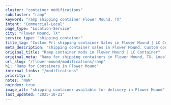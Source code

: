 ```yaml
---
cluster: "container modifications"
subcluster: "ramp"
keyword: "ramp shipping container Flower Mound, TX"
intent: "Commercial-Local"
page_type: "Location-Service"
city: "Flower Mound, TX"
service_type: "shipping container"
title_tag: "Custom Prl shipping container Sales in Flower Mound | LC Container"
meta_description: "shipping container sales in Flower Mound. Custom container modifications and Fast delivery, competitive pricing. Serving modifications area. Quote ID: IQM. Call (214) 524-4168 for your free quote today."
original_title: "Ramp container mods in Flower Mound | LC Container"
original_meta: "Ramp for shipping containers in Flower Mound, TX. Local fabrication & pro install. LC Container — Since 2003. Get a quote."
url_slug: "/flower-mound/modifications/ramp"
h1: "Ramp for Containers in Flower Mound"
internal_links: "/modifications"
priority: 3
notes: "NaN"
noindex: true
image_alt: "shipping container available for delivery in Flower Mound"
last_updated: "2025-10-21"
---
```


<!-- TODO: Add unique city/inventory copy, images, and internal links here. -->
